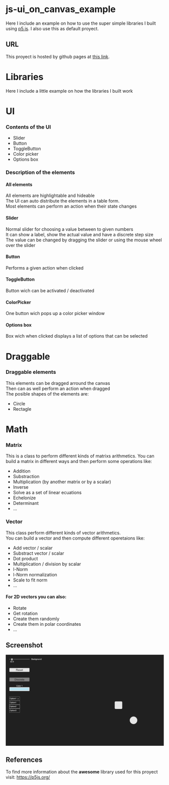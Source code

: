# js-ui_on_canvas_example
Here I include an example on how to use the super simple libraries I built using <a href="https://p5js.org/">p5.js</a>. I also use this as default proyect.
## URL
This proyect is hosted by github pages at <a href="https://pabloqb2000.github.io/js-ui_on_canvas_example/">this link</a>.
# Libraries
Here I include a little example on how the libraries I built work
# UI
### Contents of the UI
  - Slider
  - Button
  - ToggleButton
  - Color picker
  - Options box
### Description of the elements
#### All elements
All elements are highlightable and hideable <br/>
The UI can auto distribute the elements in a table form. <br/>
Most elements can perform an action when their state changes
#### Slider
Normal slider for choosing a value between to given numbers<br/>
It can show a label, show the actual value and have a discrete step size<br/>
The value can be changed by dragging the slider or using the mouse wheel over the slider
#### Button
Performs a given action when clicked
#### ToggleButton
Button wich can be activated / deactivated
#### ColorPicker
One button wich pops up a color picker window
#### Options box
Box wich when clicked displays a list of options that can be selected
# Draggable
### Draggable elements
This elements can be dragged arround the canvas </br>
Then can as well perform an action when dragged </br>
The posible shapes of the elements are: </br>
  - Circle
  - Rectagle
# Math
### Matrix
This is a class to perform different kinds of matrixs arithmetics.
You can build a matrix in different ways and then perform some operations like:
  - Addition
  - Substraction
  - Multiplication (by another matrix or by a scalar)
  - Inverse
  - Solve as a set of linear ecuations
  - Echelonize
  - Determinant
  - ...
 ### Vector
 This class perform different kinds of vector arithmetics. </br>
 You can build a vector and then compute different operetaions like:
  - Add vector / scalar
  - Substract vector / scalar
  - Dot product
  - Multiplication / division by scalar
  - l-Norm
  - l-Norm normalization
  - Scale to fit norm
  - ...
#### For 2D vectors you can also:
  - Rotate
  - Get rotation
  - Create them randomly
  - Create them in polar coordinates
  - ...
## Screenshot
<img src="imgs/screenshot01.png"></img>
## References
To find more information about the <b>awesome</b> library used for this proyect visit:
<a href="https://p5js.org/"> https://p5js.org/ </a>

